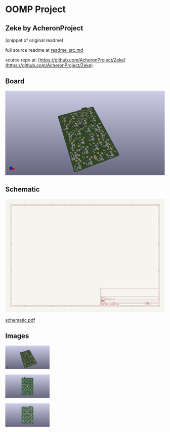 # OOMP Project  
## Zeke  by AcheronProject  
  
(snippet of original readme)  
  
  
  full source readme at [readme_src.md](readme_src.md)  
  
source repo at: [https://github.com/AcheronProject/Zeke](https://github.com/AcheronProject/Zeke)  
## Board  
  
[![working_3d.png](working_3d_600.png)](working_3d.png)  
## Schematic  
  
[![working_schematic.png](working_schematic_600.png)](working_schematic.png)  
  
[schematic pdf](working_schematic.pdf)  
## Images  
  
[![working_3d.png](working_3d_140.png)](working_3d.png)  
  
[![working_3d_back.png](working_3d_back_140.png)](working_3d_back.png)  
  
[![working_3d_front.png](working_3d_front_140.png)](working_3d_front.png)  

